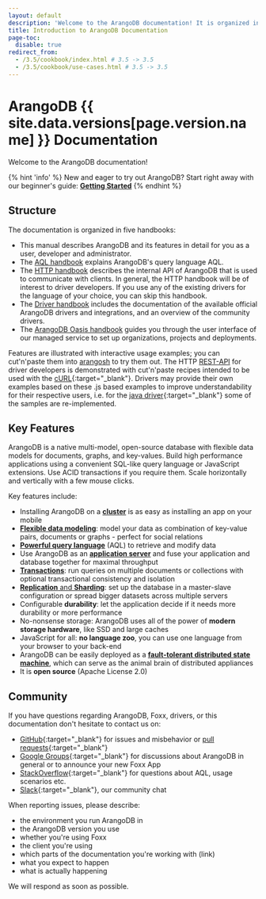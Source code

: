 ```yaml
---
layout: default
description: 'Welcome to the ArangoDB documentation! It is organized in five handbooks: Manual, AQL, HTTP, Cookbook and Driver handbook.'
title: Introduction to ArangoDB Documentation
page-toc:
  disable: true
redirect_from:
  - /3.5/cookbook/index.html # 3.5 -> 3.5
  - /3.5/cookbook/use-cases.html # 3.5 -> 3.5
---
```

ArangoDB {{ site.data.versions[page.version.name] }} Documentation
=====================================

Welcome to the ArangoDB documentation!

{% hint 'info' %}
New and eager to try out ArangoDB? Start right away with our beginner's guide:
[**Getting Started**](getting-started.html)
{% endhint %}

Structure
---------

The documentation is organized in five handbooks:

- This manual describes ArangoDB and its features in detail for you as a user,
  developer and administrator.
- The [AQL handbook](aql/) explains ArangoDB's query language AQL.
- The [HTTP handbook](http/) describes the internal API of ArangoDB
  that is used to communicate with clients. In general, the HTTP handbook will be
  of interest to driver developers. If you use any of the existing drivers for
  the language of your choice, you can skip this handbook.
- The [Driver handbook](drivers/) includes the documentation of the
  available official ArangoDB drivers and integrations, and an overview of the community
  drivers.
- The [ArangoDB Oasis handbook](oasis/) guides you through the user interface
  of our managed service to set up organizations, projects and deployments.

Features are illustrated with interactive usage examples; you can cut'n'paste them
into [arangosh](programs-arangosh.html) to try them out. The HTTP
[REST-API](http/) for driver developers is demonstrated with cut'n'paste
recipes intended to be used with the [cURL](http://curl.haxx.se){:target="_blank"}. Drivers may provide
their own examples based on these .js based examples to improve understandability
for their respective users, i.e. for the [java driver](https://github.com/arangodb/arangodb-java-driver#learn-more){:target="_blank"}
some of the samples are re-implemented.

Key Features
------------
 
ArangoDB is a native multi-model, open-source database with flexible data models for documents, graphs, and key-values. Build high performance applications using a convenient SQL-like query language or JavaScript extensions. Use ACID transactions if you require them. Scale horizontally and vertically with a few mouse clicks.

Key features include:

* Installing ArangoDB on a [**cluster**](deployment.html) is as easy as installing an app on your mobile
* [**Flexible data modeling**](data-modeling.html): model your data as combination of key-value pairs, documents or graphs - perfect for social relations
* [**Powerful query language**](aql/) (AQL) to retrieve and modify data 
* Use ArangoDB as an [**application server**](foxx.html) and fuse your application and database together for maximal throughput
* [**Transactions**](transactions.html): run queries on multiple documents or collections with optional transactional consistency and isolation
* [**Replication** and **Sharding**](administration.html): set up the database in a master-slave configuration or spread bigger datasets across multiple servers
* Configurable **durability**: let the application decide if it needs more durability or more performance
* No-nonsense storage: ArangoDB uses all of the power of **modern storage hardware**, like SSD and large caches
* JavaScript for all: **no language zoo**, you can use one language from your browser to your back-end
* ArangoDB can be easily deployed as a [**fault-tolerant distributed state machine**](deployment-standalone-agency.html), which can serve as the animal brain of distributed appliances
* It is **open source** (Apache License 2.0)

Community
---------
 
If you have questions regarding ArangoDB, Foxx, drivers, or this documentation don't hesitate to contact us on:

- [GitHub](https://github.com/arangodb/arangodb/issues){:target="_blank"} for issues
  and misbehavior or [pull requests](https://www.arangodb.com/community/){:target="_blank"}
- [Google Groups](https://groups.google.com/forum/?hl=de#!forum/arangodb){:target="_blank"} for discussions about ArangoDB in general or to announce your new Foxx App
- [StackOverflow](http://stackoverflow.com/questions/tagged/arangodb){:target="_blank"} for questions about AQL, usage scenarios etc.
- [Slack](http://slack.arangodb.com){:target="_blank"}, our community chat

When reporting issues, please describe:

- the environment you run ArangoDB in
- the ArangoDB version you use
- whether you're using Foxx
- the client you're using
- which parts of the documentation you're working with (link)
- what you expect to happen
- what is actually happening

We will respond as soon as possible.
